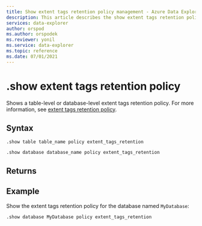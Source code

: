 ```yaml
---
title: Show extent tags retention policy management - Azure Data Explorer
description: This article describes the show extent tags retention policy command in Azure Data Explorer.
services: data-explorer
author: orspod
ms.author: orspodek
ms.reviewer: yonil
ms.service: data-explorer
ms.topic: reference
ms.date: 07/01/2021
---
```

# .show extent tags retention policy

Shows a table-level or database-level extent tags retention policy. For more information, see [extent tags retention policy](extent-tags-retention-policy.md).

## Syntax

```kusto
.show table table_name policy extent_tags_retention

.show database database_name policy extent_tags_retention
```

## Returns

## Example

Show the extent tags retention policy for the database named `MyDatabase`:

```kusto
.show database MyDatabase policy extent_tags_retention
```
